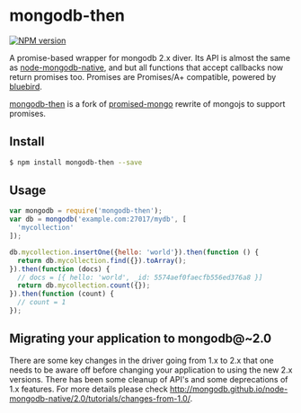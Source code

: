 # mongodb-then
[![NPM version][npm-image]][npm-url]

A promise-based wrapper for mongodb 2.x diver. Its API is almost the same as [node-mongodb-native](https://github.com/mongodb/node-mongodb-native), and but all functions that accept callbacks now return promises too. Promises are Promises/A+ compatible, powered by [bluebird](https://github.com/petkaantonov/bluebird).

[mongodb-then](https://github.com/ismriv/mongodb-then) is a fork of [promised-mongo](https://github.com/gordonmleigh/promised-mongo) rewrite of mongojs to support promises.

## Install
```sh
$ npm install mongodb-then --save
```

## Usage

```javascript
var mongodb = require('mongodb-then');
var db = mongodb('example.com:27017/mydb', [
  'mycollection'
]);

db.mycollection.insertOne({hello: 'world'}).then(function () {
  return db.mycollection.find({}).toArray();
}).then(function (docs) {
  // docs = [{ hello: 'world', _id: 5574aef0faecfb556ed376a8 }]
  return db.mycollection.count({});
}).then(function (count) {
  // count = 1
});
```

## Migrating your application to mongodb@~2.0

There are some key changes in the driver going from 1.x to 2.x that one needs to be aware off before changing your application to using the new 2.x versions. There has been some cleanup of API's and some deprecations of 1.x features. For more details please check http://mongodb.github.io/node-mongodb-native/2.0/tutorials/changes-from-1.0/.

[npm-image]: https://img.shields.io/npm/v/mongodb-then.svg?style=flat
[npm-url]: https://npmjs.org/package/mongodb-then
